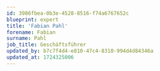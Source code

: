 ```yaml
---
id: 3986fbea-0b3e-4528-8516-f74a6767652c
blueprint: expert
title: 'Fabian Pahl'
forename: Fabian
surname: Pahl
job_title: Geschäftsführer
updated_by: b7c7f4d4-e810-47c4-8310-994d4d84346a
updated_at: 1724325006
---
```

